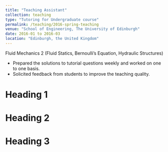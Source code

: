 ```yaml
---
title: "Teaching Assistant"
collection: teaching
type: "Tutoring for Undergraduate course"
permalink: /teaching/2016-spring-teaching
venue: "School of Engineering, The University of Edinburgh"
date: 2016-01 to 2016-03
location: "Edinburgh, the United Kingdom"
---
```


Fluid Mechanics 2 (Fluid Statics, Bernoulli’s Equation, Hydraulic Structures)
* Prepared the solutions to tutorial questions weekly and worked on one to one basis.
* Solicited feedback from students to improve the teaching quality.

Heading 1
======

Heading 2
======

Heading 3
======